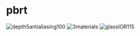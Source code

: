 # pbrt

![depth5antialiasing100](/milestones/depth5antialiasing100.qoi "depth5antialiasing100")
![3materials](/milestones/3materials.qoi "3materials")
![glassIOR115](/milestones/glassIOR115.qoi "glassIOR115")
